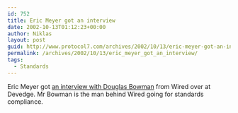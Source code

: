 ```yaml
---
id: 752
title: Eric Meyer got an interview
date: 2002-10-13T01:12:23+00:00
author: Niklas
layout: post
guid: http://www.protocol7.com/archives/2002/10/13/eric-meyer-got-an-interview/
permalink: /archives/2002/10/13/eric_meyer_got_an_interview/
tags:
  - Standards
---
```

<div class='microid-d93ebb9f38e4fb07050f695f765f10c1cec37023'>
  <p>
    Eric Meyer got <a href="http://devedge.netscape.com/viewsource/2002/wired-interview/">an interview with Douglas Bowman</a> from Wired over at Devedge. Mr Bowman is the man behind Wired going for standards compliance.
  </p>
</div>